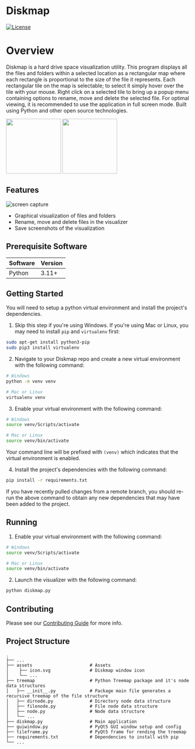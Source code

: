 # Diskmap

[![License](https://img.shields.io/badge/license-MIT-brightgreen.svg?style=for-the-badge)](/LICENSE)

# Overview

Diskmap is a hard drive space visualization utility. This program displays all the files and folders within a selected location as a rectangular map where each rectangle is proportional to the size of the file it represents. Each rectangular tile on the map is selectable; to select it simply hover over the tile with your mouse. Right click on a selected tile to bring up a popup menu containing options to rename, move and delete the selected file. For optimal viewing, it is recommended to use the application in full screen mode. Built using Python and other open source technologies.

<p float="left">
    <img src="https://upload.wikimedia.org/wikipedia/commons/c/c3/Python-logo-notext.svg" height="150" width="150">
    <img src="https://pic4.zhimg.com/v2-f7c3d79d423db49691daaf3b78e3fb07_ipico.jpg" height="150" width="150">
</p>

## Features

<p align="left">
	<img src="https://user-images.githubusercontent.com/12175684/72670077-382ee180-3a07-11ea-9301-c2988f09ab13.gif" alt="screen capture"/>
</p>

- Graphical visualization of files and folders
- Rename, move and delete files in the visualizer
- Save screenshots of the visualization

## Prerequisite Software

| Software       | Version   |
| :------------- | :-------- |
| Python         | 3.11+     |

## Getting Started

You will need to setup a python virtual environment and install the project's dependencies.

1. Skip this step if you're using Windows. If you're using Mac or Linux, you may need to install `pip` and `virtualenv` first:

```bash
sudo apt-get install python3-pip
sudo pip3 install virtualenv
```

2. Navigate to your Diskmap repo and create a new virtual environment with the following command:

```bash
# Windows
python -m venv venv

# Mac or Linux
virtualenv venv
```

3. Enable your virtual environment with the following command:

```bash
# Windows
source venv/Scripts/activate

# Mac or Linux
source venv/bin/activate
```

Your command line will be prefixed with `(venv)` which indicates that the virtual environment is enabled.

4. Install the project's dependencies with the following command:

```bash
pip install -r requirements.txt
```

If you have recently pulled changes from a remote branch, you should re-run the above command to obtain any new dependencies that may have been added to the project.

## Running

1. Enable your virtual environment with the following command:

```bash
# Windows
source venv/Scripts/activate

# Mac or Linux
source venv/bin/activate
```

2. Launch the visualizer with the following command:

```bash
python diskmap.py
```

## Contributing

Please see our [Contributing Guide](/CONTRIBUTING.md) for more info.

## Project Structure

    .
    ├── ...
    ├── assets                      # Assets
    │    ├── icon.svg               # Diskmap window icon
    │    └── ...
    ├── treemap                     # Python Treemap package and it's node data structures
    │   ├── __init__.py             # Package main file generates a recursive treemap of the file structure
    │   ├── dirnode.py              # Directory node data structure
    │   ├── filenode.py             # File node data structure
    │   ├── node.py                 # Node data structure
    │   └── ...
    ├── diskmap.py                  # Main application
    ├── guiwindow.py                # PyQt5 GUI window setup and config
    ├── tileframe.py                # PyQt5 frame for rending the treemap
    ├── requirements.txt            # Dependencies to install with pip
    └── ...
